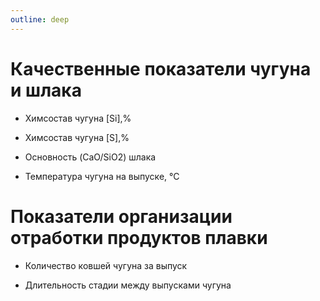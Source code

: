 ```yaml
---
outline: deep
---
```


# Качественные показатели чугуна и шлака​

- Химсостав чугуна [Si],%​

- Химсостав чугуна [S],%​

- Основность (CaO/SiO2) шлака​

- Температура чугуна на выпуске, °С

# Показатели организации отработки продуктов плавки​

- Количество ковшей чугуна за выпуск​

- Длительность стадии между выпусками чугуна​
